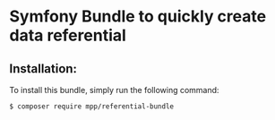 Symfony Bundle to quickly create data referential
=================================================

Installation:
-------------

To install this bundle, simply run the following command:
```
$ composer require mpp/referential-bundle
```